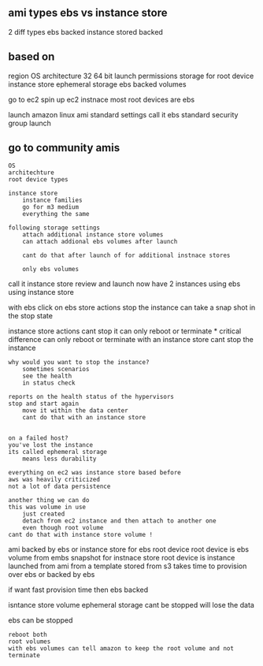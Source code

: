 
ami types ebs vs instance store 
------------------------------

2 diff types ebs backed 
    instance stored backed 

based on 
-----
region 
OS
architecture 32 64 bit 
launch permissions
storage for root device 
    instance store ephemeral storage
    ebs backed volumes 

go to ec2 
spin up ec2 instnace 
most root devices are ebs 

launch amazon linux ami 
    standard settings 
    call it ebs 
    standard security group 
    launch 

go to community amis 
------------------------------
    OS
    architechture 
    root device types 

    instance store 
        instance families 
        go for m3 medium 
        everything the same 
        
    following storage settings 
        attach additional instance store volumes
        can attach addional ebs volumes after launch 

        cant do that after launch of for additional instnace stores

        only ebs volumes 


call it instance store 
    review and launch 
    now have 2 instances 
    using ebs 
    using instance store 

with ebs 
    click on ebs store 
    actions 
    stop the instance 
    can take a snap shot in the 
        stop state 

instance store
    actions
    cant stop it 
        can only reboot or terminate 
    * critical difference can only reboot or terminate 
    with an instance store cant stop the instance  
    
    why would you want to stop the instance?
        sometimes scenarios  
        see the health 
        in status check 

    reports on the health status of the hypervisors 
    stop and start again 
        move it within the data center 
        cant do that with an instance store 

    
    on a failed host?
    you've lost the instance 
    its called ephemeral storage 
        means less durability

    everything on ec2 was instance store based before 
    aws was heavily criticized 
    not a lot of data persistence 
    
    another thing we can do
    this was volume in use 
        just created 
        detach from ec2 instance and then attach to another one 
        even though root volume 
    cant do that with instance store volume !

ami backed by ebs or instance store 
    for ebs 
        root device root device is ebs volume from embs snapshot 
    for instnace store 
        root device is instance launched from ami from a template stored from s3 
        takes time to provision 
            over ebs or backed by ebs 

if want fast provision time then ebs backed 

isntance store volume ephemeral storage 
cant be stopped 
will lose the data 

ebs can be stopped 

    reboot both 
    root volumes 
    with ebs volumes can tell amazon to keep the root volume and not terminate 
